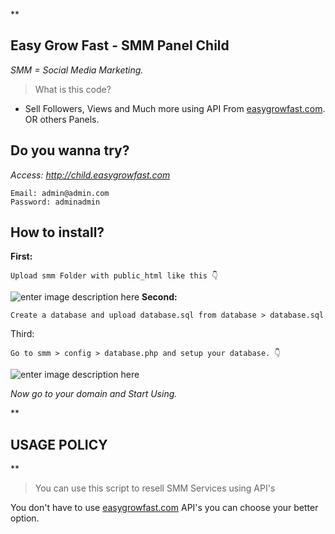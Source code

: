 **

## Easy Grow Fast - SMM Panel Child

*SMM = Social Media Marketing.*

> What is this code?

 + Sell  Followers, Views and Much more using API From [easygrowfast.com](https://easygrowfast.com). OR others Panels.

## Do you wanna try?

*Access: http://child.easygrowfast.com*

    Email: admin@admin.com
    Password: adminadmin

## How to install?
**First:**

    Upload smm Folder with public_html like this 👇

![enter image description here](https://easygrowfast.com/public.png)
**Second:**

    Create a database and upload database.sql from database > database.sql
Third:

    Go to smm > config > database.php and setup your database. 👇
![enter image description here](https://easygrowfast.com/database.png)

*Now go to your domain and Start Using.*

**

## USAGE POLICY

**

> You can use this script to resell SMM Services using API's
> 
You don't have to use [easygrowfast.com](https://easygrowfast.com) API's you can choose your better option.
